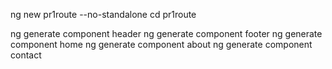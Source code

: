ng new pr1route --no-standalone
cd pr1route

ng generate component header
ng generate component footer
ng generate component home
ng generate component about
ng generate component contact